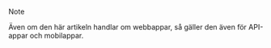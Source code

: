 > [!NOTE]
> Även om den här artikeln handlar om webbappar, så gäller den även för API-appar och mobilappar.
> 
> 


